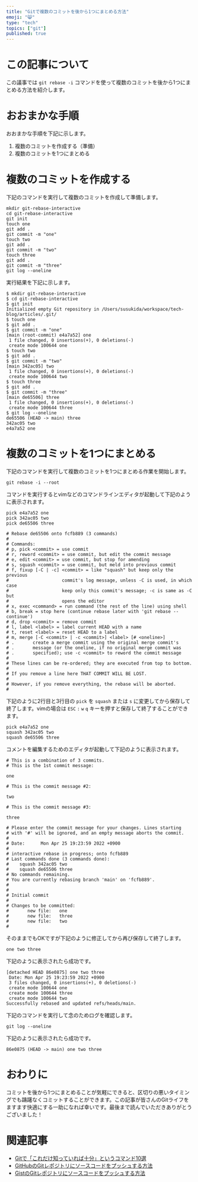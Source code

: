 ```yaml
---
title: "Gitで複数のコミットを後から1つにまとめる方法"
emoji: "😸"
type: "tech"
topics: ["git"]
published: true
---
```




# この記事について

この議事では `git rebase -i` コマンドを使って複数のコミットを後から1つにまとめる方法を紹介します。



# おおまかな手順

おおまかな手順を下記に示します。

1. 複数のコミットを作成する（準備）
2. 複数のコミットを1つにまとめる



# 複数のコミットを作成する

下記のコマンドを実行して複数のコミットを作成して準備します。

```shell
mkdir git-rebase-interactive
cd git-rebase-interactive
git init
touch one
git add .
git commit -m "one"
touch two
git add .
git commit -m "two"
touch three
git add .
git commit -m "three"
git log --oneline
```

実行結果を下記に示します。

```
$ mkdir git-rebase-interactive
$ cd git-rebase-interactive
$ git init
Initialized empty Git repository in /Users/susukida/workspace/tech-blog/articles/.git/
$ touch one
$ git add .
$ git commit -m "one"
[main (root-commit) e4a7a52] one
 1 file changed, 0 insertions(+), 0 deletions(-)
 create mode 100644 one
$ touch two
$ git add .
$ git commit -m "two"
[main 342ac05] two
 1 file changed, 0 insertions(+), 0 deletions(-)
 create mode 100644 two
$ touch three
$ git add .
$ git commit -m "three"
[main de65506] three
 1 file changed, 0 insertions(+), 0 deletions(-)
 create mode 100644 three
$ git log --oneline
de65506 (HEAD -> main) three
342ac05 two
e4a7a52 one
```



# 複数のコミットを1つにまとめる

下記のコマンドを実行して複数のコミットを1つにまとめる作業を開始します。

```shell
git rebase -i --root
```

コマンドを実行するとvimなどのコマンドラインエディタが起動して下記のように表示されます。

```
pick e4a7a52 one
pick 342ac05 two
pick de65506 three

# Rebase de65506 onto fcfb889 (3 commands)
#
# Commands:
# p, pick <commit> = use commit
# r, reword <commit> = use commit, but edit the commit message
# e, edit <commit> = use commit, but stop for amending
# s, squash <commit> = use commit, but meld into previous commit
# f, fixup [-C | -c] <commit> = like "squash" but keep only the previous
#                    commit's log message, unless -C is used, in which case
#                    keep only this commit's message; -c is same as -C but
#                    opens the editor
# x, exec <command> = run command (the rest of the line) using shell
# b, break = stop here (continue rebase later with 'git rebase --continue')
# d, drop <commit> = remove commit
# l, label <label> = label current HEAD with a name
# t, reset <label> = reset HEAD to a label
# m, merge [-C <commit> | -c <commit>] <label> [# <oneline>]
# .       create a merge commit using the original merge commit's
# .       message (or the oneline, if no original merge commit was
# .       specified); use -c <commit> to reword the commit message
#
# These lines can be re-ordered; they are executed from top to bottom.
#
# If you remove a line here THAT COMMIT WILL BE LOST.
#
# However, if you remove everything, the rebase will be aborted.
#
```

下記のように2行目と3行目の `pick` を `squash` または `s` に変更してから保存して終了します。vimの場合は `ESC` `:` `w` `q` キーを押すと保存して終了することができます。

```
pick e4a7a52 one
squash 342ac05 two
squash de65506 three
```

コメントを編集するためのエディタが起動して下記のように表示されます。

```
# This is a combination of 3 commits.
# This is the 1st commit message:

one

# This is the commit message #2:

two

# This is the commit message #3:

three

# Please enter the commit message for your changes. Lines starting
# with '#' will be ignored, and an empty message aborts the commit.
#
# Date:      Mon Apr 25 19:23:59 2022 +0900
#
# interactive rebase in progress; onto fcfb889
# Last commands done (3 commands done):
#    squash 342ac05 two
#    squash de65506 three
# No commands remaining.
# You are currently rebasing branch 'main' on 'fcfb889'.
#
#
# Initial commit
#
# Changes to be committed:
#       new file:   one
#       new file:   three
#       new file:   two
#
```

そのままでもOKですが下記のように修正してから再び保存して終了します。

```
one two three
```

下記のように表示されたら成功です。

```
[detached HEAD 86e0875] one two three
 Date: Mon Apr 25 19:23:59 2022 +0900
 3 files changed, 0 insertions(+), 0 deletions(-)
 create mode 100644 one
 create mode 100644 three
 create mode 100644 two
Successfully rebased and updated refs/heads/main.
```

下記のコマンドを実行して念のためログを確認します。

```shell
git log --oneline
```

下記のように表示されたら成功です。

```
86e0875 (HEAD -> main) one two three
```



# おわりに

コミットを後から1つにまとめることが気軽にできると、区切りの悪いタイミングでも躊躇なくコミットすることができます。この記事が皆さんのGitライフをますます快適にする一助になれば幸いです。最後まで読んでいただきありがとうございました！



# 関連記事

- [Gitで「これだけ知っていれば十分」というコマンド10選](https://zenn.dev/tatsuyasusukida/articles/git-enough-to-know)
- [GitHubのGitレポジトリにソースコードをプッシュする方法](https://zenn.dev/tatsuyasusukida/articles/github-git-push)
- [GistのGitレポジトリにソースコードをプッシュする方法](https://zenn.dev/tatsuyasusukida/articles/github-gist-push)
